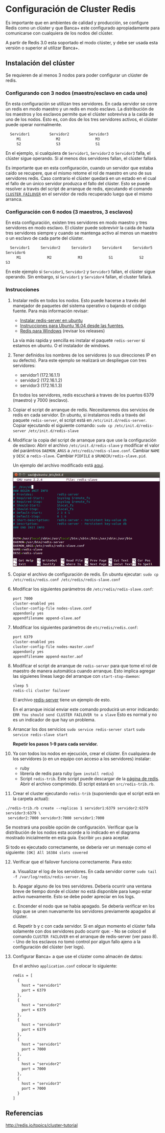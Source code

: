 # Configuración de Cluster Redis

Es importante que en ambientes de calidad y producción, se configure Redis como un clúster y que
Banca+ este configurado apropiadamente para comunicarse con cualquiera de los nodos del clúster.

A partir de Redis 3.0 esta soportado el modo clúster, y debe ser usada esta versión o superior
al utilizar Banca+.

## Instalación del clúster

Se requieren de al menos 3 nodos para poder configurar un clúster de redis.

### Configurando con 3 nodos (maestro/esclavo en cada uno)

En esta configuración se utilizan tres servidores. En cada servidor se corre
un redis en modo maestro y un redis en modo esclavo. La distribución de los maestros
y los esclavos permite que el clúster sobreviva a la caída de uno de los nodos. Esto es,
con dos de los tres servidores activos, el clúster puede operar normalmente.

```
  Servidor1         Servidor2         Servidor3
     M1                M2                M3
     S2                S3                S1
```

En el ejemplo, si cualquiera de `Servidor1`, `Servidor2` o `Servidor3` falla, el clúster
sigue operando. Si al menos dos servidores fallan, el clúster fallará.

Es importante que en esta configuración, cuando un servidor que estaba caído se recupere,
que el mismo retome el rol de maestro en uno de sus servidores redis. Caso contrario
el clúster quedará en un estado en el cual el fallo de un único servidor produzca el fallo
del clúster. Esto se puede resolver a través del script de arranque de redis, ejecutando el comando
[`CLUSTER FAILOVER`](http://redis.io/commands/cluster-failover) en el servidor de redis recuperado
luego que el mismo arranca.

### Configuración con 6 nodos (3 maestros, 3 esclavos)

En esta configuración, existen tres servidores en modo maestro y tres servidores
en modo esclavo. El clúster puede sobrevivir la caida de hasta tres servidores siempre
y cuando se mantenga activo al menos un maestro o un esclavo de cada parte del clúster.

```
  Servidor1     Servidor2     Servidor3     Servidor4     Servidor5    Servidor6
     M1            M2            M3            S1            S2           S3
```

En este ejemplo si `Servidor1`, `Servidor2` y `Servidor3` fallan, el clúster sigue operando.
Sin embargo, si `Servidor1` y `Servidor4` fallan, el cluster fallará.

### Instrucciones

1. Instalar redis en todos los nodos. Esto puede hacerse a través del manejador de paquetes
   del sistema operativo o bajando el código fuente. Para más información revisar:
   
    - [Instalar redis-server en ubuntu](http://linuxg.net/how-to-install-redis-server-3-0-0-on-ubuntu-14-10-ubuntu-14-04-ubuntu-12-04-and-derivative-systems/)
    - [Instrucciones para Ubuntu 16.04 desde las fuentes](https://www.digitalocean.com/community/tutorials/how-to-install-and-configure-redis-on-ubuntu-16-04),
    - [Redis para Windows](https://github.com/MSOpenTech/Redis) (revisar los releases)

   La vía más rapida y sencilla es instalar el paquete `redis-server` si estamos en ubuntu.
   O el instalador de windows.

2. Tener definidos los nombres de los servidores (o sus direcciones IP en su defecto). Para este ejemplo
   se realizará un despliegue con tres servidores:
    - servidor1 (172.16.1.1)
    - servidor2 (172.16.1.2)
    - servidor3 (172.16.1.3)

   En todos los servidores, redis escuchará a traves de los puertos 6379 (maestro) y 7000 (esclavo).

3. Copiar el script de arranque de redis. Necesitaremos dos servicios de redis en cada servidor.
   En ubuntu, si instalamos redis a través del paquete `redis-server`, el script está en
   `/etc/init.d/redis-server`. Copiar ejecutando el siguiente comando:
   `sudo cp /etc/init.d/redis-server /etc/init.d/redis-slave`
4. Modificar la copia del script de arranque para que use la configuración de esclavo:
   Abrir el archivo `/etc/init.d/redis-slave` y modificar el valor del parámtros `DAEMON_ARGS`
   a `/etc/redis/redis-slave.conf`. Cambiar `NAME` y `DESC` a `redis-slave`. Cambiar
   `PIDFILE` a `$RUNDIR/redis-slave.pid`.

    Un ejemplo del archivo modificado está [aqui](redis-slave).

   ![redis-slave](images/redis-slave.png)

5. Copiar el archivo de configuración de redis. En ubuntu ejecutar:
   `sudo cp /etc/redis/redis.conf /etc/redis/redis-slave.conf`

6. Modificar los siguientes parámetros de `/etc/redis/redis-slave.conf`:

   ```
   port 7000
   cluster-enabled yes
   cluster-config-file nodes-slave.conf
   appendonly yes
   appendfilename append-slave.aof
   ```

7. Modificar los siguientes parámetros de `etc/redis/redis.conf`:

   ```
   port 6379
   cluster-enabled yes
   cluster-config-file nodes-master.conf
   appendonly yes
   appendfilename append-master.aof
   ```

8. Modificar el script de arranque de `redis-server` para que tome el rol de maestro
   de manera automática cuando arranque. Esto implica agregar las siguienes líneas
   luego del arranque con `start-stop-daemon`:

   ```
   sleep 5
   redis-cli cluster failover
   ```

   El archivo [redis-server](redis-server) tiene un ejemplo de esto.

   En el arranque inicial enviar este comando producirá un error indicando:
   `ERR You should send CLUSTER FAILOVER to a slave`
   Esto es normal y no es un indicador de que hay un problema.

9. Arrancar los dos servicios
   `sudo service redis-server start`
   `sudo service redis-slave start`

   __Repetir los pasos 1-9 para cada servidor.__

10. Ya con todos los nodos en ejecución, crear el clúster. En cualquiera de los
    servidores (o en un equipo con acceso a los servidores) instalar:
     - ruby
     - librería de redis para ruby (`gem install redis`)
     - Script `redis-trib`. Este script puede descargar de la [página de redis](http://redis.io/download).
       Abrir el archivo comprimido. El script estará en `src/redis-trib.rb`.

11. Crear el cluster ejecutando `redis-trib` (suponiendo que el script está en la carpeta actual):

   ```
   ./redis-trib.rb create --replicas 1 servidor1:6379 servidor2:6379 servidor3:6379 \
    servidor2:7000 servidor3:7000 servidor1:7000
   ```

   Se mostrará una posible opción de configuración. Verificar que la distribución de los nodos esta acorde
   a lo indicado en el diagrama mostrado inicialmente en esta guía. Escribir `yes` para aceptar.

   Si todo es ejecutado correctamente, se debería ver un mensaje como el siguiente:
   `[OK] All 16384 slots covered`

12. Verificar que el failover funciona correctamente. Para esto:

    a. Visualizar el log de los servidores. En cada servidor correr
       `sudo tail -f /var/log/redis/redis-server.log`
 
    b. Apagar alguno de los tres servidores. Debería ocurrir una ventana breve de tiempo donde el clúster
       no está disponible para luego estar activo nuevamente. Esto se debe poder apreciar en los logs.
 
    c. Encender el nodo que se había apagado. Se debería verificar en los logs que se unen nuevamente los
       servidores previamente apagados al clúster.
 
    d. Repetir b y c con cada servidor. Si en algun momento el clúster falla solamente con dos servidores
       pudo ocurrir que:
        - No se colocó el comando `CLUSTER FAILOVER` en el arranque de redis-server (ver paso 8).
        - Uno de los esclavos no tomó control por algun fallo ajeno a la configuración del clúster (ver logs).

12. Configurar Banca+ a que use el clúster como almacén de datos:

    En el archivo `application.conf` colocar lo siguiente:

    ```
    redis = [
      {
        host = "servidor1"
        port = 6379
      },
      {
        host = "servidor2"
        port = 6379
      },
      {
        host = "servidor3"
        port = 6379
      },
      {
        host = "servidor1"
        port = 7000
      },
      {
        host = "servidor2"
        port = 7000
      },
      {
        host = "servidor3"
        port = 7000
      }
    ]
    ```

## Referencias

http://redis.io/topics/cluster-tutorial
